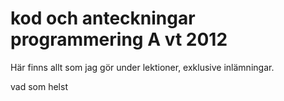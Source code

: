 # kod och anteckningar programmering A vt 2012 #

Här finns allt som jag gör under lektioner, exklusive inlämningar.

vad som helst 
